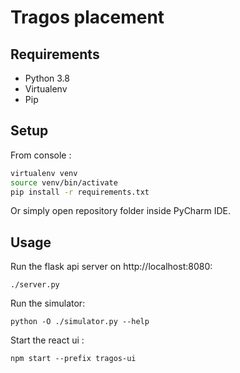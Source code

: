 # Tragos placement

## Requirements

* Python 3.8
* Virtualenv
* Pip

## Setup

From console :
```bash
virtualenv venv
source venv/bin/activate
pip install -r requirements.txt
```

Or simply open repository folder inside PyCharm IDE.

## Usage

Run the flask api server on http://localhost:8080:
```
./server.py
```

Run the simulator:
```
python -O ./simulator.py --help
```

Start the react ui :
```
npm start --prefix tragos-ui
```